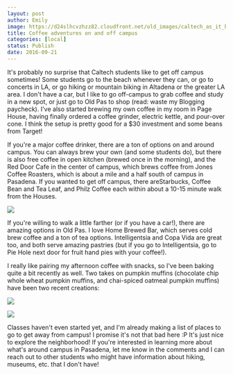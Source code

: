 ```yaml
---
layout: post
author: Emily
image: https://d24slhcvzhzz82.cloudfront.net/old_images/caltech_as_it_happens/6a0105349b8251970b01b7c89497fb970b.jpg
title: Coffee adventures on and off campus 
categories: [local]
status: Publish
date: 2016-09-21
---
```


It's probably no surprise that Caltech students like to get off campus sometimes! Some students go to the beach whenever they can, or go to concerts in LA, or go hiking or mountain biking in Altadena or the greater LA area. I don't have a car, but I like to go off-campus to grab coffee and study in a new spot, or just go to Old Pas to shop (read: waste my Blogging paycheck). I've also started brewing my own coffee in my room in Page House, having finally ordered a coffee grinder, electric kettle, and pour-over cone. I think the setup is pretty good for a $30 investment and some beans from Target!

If you're a major coffee drinker, there are a ton of options on and around campus. You can always brew your own (and some students do), but there is also free coffee in open kitchen (brewed once in the morning), and the Red Door Cafe in the center of campus, which brews coffee from Jones Coffee Roasters, which is about a mile and a half south of campus in Pasadena. If you wanted to get off campus, there areStarbucks, Coffee Bean and Tea Leaf, and Philz Coffee each within about a 10-15 minute walk from the Houses.


![](https://d24slhcvzhzz82.cloudfront.net/old_images/caltech_as_it_happens/6a0105349b8251970b01b8d21e6426970c.jpg)

If you're willing to walk a little farther (or if you have a car!), there are amazing options in Old Pas. I love Home Brewed Bar, which serves cold brew coffee and a ton of tea options. Intelligentsia and Copa Vida are great too, and both serve amazing pastries (but if you go to Intelligentsia, go to Pie Hole next door for fruit hand pies with your coffee!).

I really like pairing my afternoon coffee with snacks, so I've been baking quite a bit recently as well. Two takes on pumpkin muffins (chocolate chip whole wheat pumpkin muffins, and chai-spiced oatmeal pumpkin muffins) have been two recent creations:

![](https://d24slhcvzhzz82.cloudfront.net/old_images/caltech_as_it_happens/6a0105349b8251970b01b8d21e6432970c.jpg)


![](https://d24slhcvzhzz82.cloudfront.net/old_images/caltech_as_it_happens/6a0105349b8251970b01b8d21e644e970c.jpg)

Classes haven't even started yet, and I'm already making a list of places to go to get away from campus! I promise it's not that bad here :P It's just nice to explore the neighborhood! If you're interested in learning more about what's around campus in Pasadena, let me know in the comments and I can reach out to other students who might have information about hiking, museums, etc. that I don't have!
